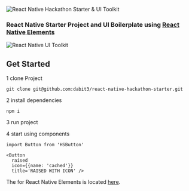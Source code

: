 ![React Native Hackathon Starter & UI Toolkit](http://i.imgur.com/kJA1dU0.png)
### React Native Starter Project and UI Boilerplate using [React Native Elements](https://github.com/dabit3/React-Native-Elements)

![React Native UI Toolkit](http://i.imgur.com/tqxDeoG.png)

## Get Started

1 clone Project

```
git clone git@github.com:dabit3/react-native-hackathon-starter.git
```

2 install dependencies

```
npm i
```

3 run project

4 start using components

```
import Button from 'HSButton'

<Button
  raised
  icon={{name: 'cached'}}
  title='RAISED WITH ICON' />

```

The for React Native Elements is located [here](https://github.com/dabit3/React-Native-Elements).

